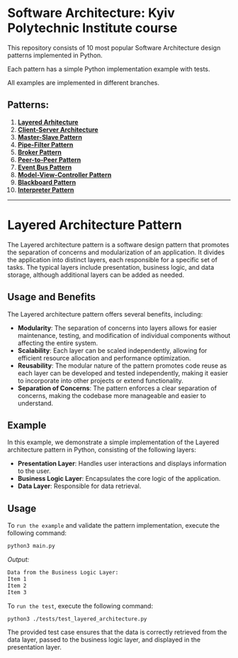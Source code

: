 # Software Architecture: Kyiv Polytechnic Institute course

This repository consists of 10 most popular Software Architecture design patterns implemented in Python.

Each pattern has a simple Python implementation example with tests.

All examples are implemented in different branches.

## Patterns:

1. [**Layered Arhitecture**](https://github.com/annavasylashko/kpi-architecture/tree/layered-architecture)
2. [**Client-Server Architecture**](https://github.com/annavasylashko/kpi-architecture/tree/client-server)
3. [**Master-Slave Pattern**](https://github.com/annavasylashko/kpi-architecture/tree/master-slave)
4. [**Pipe-Filter Pattern**](https://github.com/annavasylashko/kpi-architecture/tree/pipe-filter)
5. [**Broker Pattern**](https://github.com/annavasylashko/kpi-architecture/tree/broker)
6. [**Peer-to-Peer Pattern**](https://github.com/annavasylashko/kpi-architecture/tree/peer-to-peer)
7. [**Event Bus Pattern**](https://github.com/annavasylashko/kpi-architecture/tree/event-bus)
8. [**Model-View-Controller Pattern**](https://github.com/annavasylashko/kpi-architecture/tree/mvc)
9. [**Blackboard Pattern**](https://github.com/annavasylashko/kpi-architecture/tree/blackboard)
10. [**Interpreter Pattern**](https://github.com/annavasylashko/kpi-architecture/tree/interpreter)

---

# Layered Architecture Pattern

The Layered architecture pattern is a software design pattern that promotes the separation of concerns and modularization of an application. It divides the application into distinct layers, each responsible for a specific set of tasks. The typical layers include presentation, business logic, and data storage, although additional layers can be added as needed.

## Usage and Benefits

The Layered architecture pattern offers several benefits, including:

- **Modularity**: The separation of concerns into layers allows for easier maintenance, testing, and modification of individual components without affecting the entire system.
- **Scalability**: Each layer can be scaled independently, allowing for efficient resource allocation and performance optimization.
- **Reusability**: The modular nature of the pattern promotes code reuse as each layer can be developed and tested independently, making it easier to incorporate into other projects or extend functionality.
- **Separation of Concerns**: The pattern enforces a clear separation of concerns, making the codebase more manageable and easier to understand.

## Example

In this example, we demonstrate a simple implementation of the Layered architecture pattern in Python, consisting of the following layers:

- **Presentation Layer**: Handles user interactions and displays information to the user.
- **Business Logic Layer**: Encapsulates the core logic of the application.
- **Data Layer**: Responsible for data retrieval.

## Usage

To `run the example` and validate the pattern implementation, execute the following command:

```zsh
python3 main.py
```

*Output:*
```zsh
Data from the Business Logic Layer:
Item 1
Item 2
Item 3
```

To `run the test`, execute the following command:

```zsh
python3 ./tests/test_layered_architecture.py
```

The provided test case ensures that the data is correctly retrieved from the data layer, passed to the business logic layer, and displayed in the presentation layer.